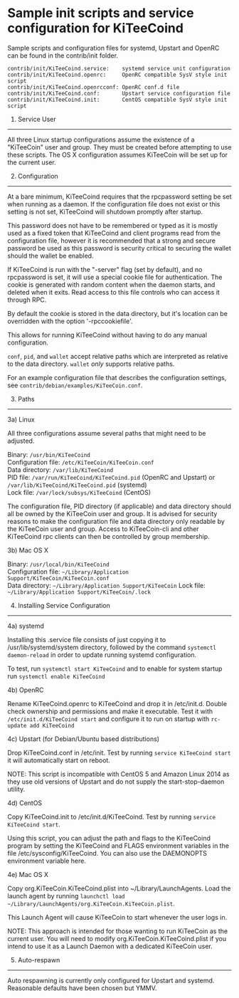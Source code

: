 Sample init scripts and service configuration for 
KiTeeCoind
==========================================================

Sample scripts and configuration files for systemd, Upstart and OpenRC
can be found in the contrib/init folder.

    contrib/init/KiTeeCoind.service:    systemd service unit configuration
    contrib/init/KiTeeCoind.openrc:     OpenRC compatible SysV style init script
    contrib/init/KiTeeCoind.openrcconf: OpenRC conf.d file
    contrib/init/KiTeeCoind.conf:       Upstart service configuration file
    contrib/init/KiTeeCoind.init:       CentOS compatible SysV style init script

1. Service User
---------------------------------

All three Linux startup configurations assume the existence of a "KiTeeCoin" user
and group.  They must be created before attempting to use these scripts.
The OS X configuration assumes KiTeeCoin will be set up for the current user.

2. Configuration
---------------------------------

At a bare minimum, KiTeeCoind requires that the rpcpassword setting be set
when running as a daemon.  If the configuration file does not exist or this
setting is not set, KiTeeCoind will shutdown promptly after startup.

This password does not have to be remembered or typed as it is mostly used
as a fixed token that KiTeeCoind and client programs read from the configuration
file, however it is recommended that a strong and secure password be used
as this password is security critical to securing the wallet should the
wallet be enabled.

If KiTeeCoind is run with the "-server" flag (set by default), and no rpcpassword is set,
it will use a special cookie file for authentication. The cookie is generated with random
content when the daemon starts, and deleted when it exits. Read access to this file
controls who can access it through RPC.

By default the cookie is stored in the data directory, but it's location can be overridden
with the option '-rpccookiefile'.

This allows for running KiTeeCoind without having to do any manual configuration.

`conf`, `pid`, and `wallet` accept relative paths which are interpreted as
relative to the data directory. `wallet` *only* supports relative paths.

For an example configuration file that describes the configuration settings,
see `contrib/debian/examples/KiTeeCoin.conf`.

3. Paths
---------------------------------

3a) Linux

All three configurations assume several paths that might need to be adjusted.

Binary:              `/usr/bin/KiTeeCoind`  
Configuration file:  `/etc/KiTeeCoin/KiTeeCoin.conf`  
Data directory:      `/var/lib/KiTeeCoind`  
PID file:            `/var/run/KiTeeCoind/KiTeeCoind.pid` (OpenRC and Upstart) or `/var/lib/KiTeeCoind/KiTeeCoind.pid` (systemd)  
Lock file:           `/var/lock/subsys/KiTeeCoind` (CentOS)  

The configuration file, PID directory (if applicable) and data directory
should all be owned by the KiTeeCoin user and group.  It is advised for security
reasons to make the configuration file and data directory only readable by the
KiTeeCoin user and group.  Access to KiTeeCoin-cli and other KiTeeCoind rpc clients
can then be controlled by group membership.

3b) Mac OS X

Binary:              `/usr/local/bin/KiTeeCoind`  
Configuration file:  `~/Library/Application Support/KiTeeCoin/KiTeeCoin.conf`  
Data directory:      `~/Library/Application Support/KiTeeCoin`
Lock file:           `~/Library/Application Support/KiTeeCoin/.lock`

4. Installing Service Configuration
-----------------------------------

4a) systemd

Installing this .service file consists of just copying it to
/usr/lib/systemd/system directory, followed by the command
`systemctl daemon-reload` in order to update running systemd configuration.

To test, run `systemctl start KiTeeCoind` and to enable for system startup run
`systemctl enable KiTeeCoind`

4b) OpenRC

Rename KiTeeCoind.openrc to KiTeeCoind and drop it in /etc/init.d.  Double
check ownership and permissions and make it executable.  Test it with
`/etc/init.d/KiTeeCoind start` and configure it to run on startup with
`rc-update add KiTeeCoind`

4c) Upstart (for Debian/Ubuntu based distributions)

Drop KiTeeCoind.conf in /etc/init.  Test by running `service KiTeeCoind start`
it will automatically start on reboot.

NOTE: This script is incompatible with CentOS 5 and Amazon Linux 2014 as they
use old versions of Upstart and do not supply the start-stop-daemon utility.

4d) CentOS

Copy KiTeeCoind.init to /etc/init.d/KiTeeCoind. Test by running `service KiTeeCoind start`.

Using this script, you can adjust the path and flags to the KiTeeCoind program by
setting the KiTeeCoind and FLAGS environment variables in the file
/etc/sysconfig/KiTeeCoind. You can also use the DAEMONOPTS environment variable here.

4e) Mac OS X

Copy org.KiTeeCoin.KiTeeCoind.plist into ~/Library/LaunchAgents. Load the launch agent by
running `launchctl load ~/Library/LaunchAgents/org.KiTeeCoin.KiTeeCoin.plist`.

This Launch Agent will cause KiTeeCoin to start whenever the user logs in.

NOTE: This approach is intended for those wanting to run KiTeeCoin as the current user.
You will need to modify org.KiTeeCoin.KiTeeCoind.plist if you intend to use it as a
Launch Daemon with a dedicated KiTeeCoin user.

5. Auto-respawn
-----------------------------------

Auto respawning is currently only configured for Upstart and systemd.
Reasonable defaults have been chosen but YMMV.
